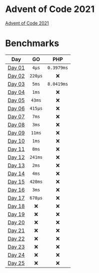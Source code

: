 # Advent of Code 2021

[Advent of Code 2021](https://adventofcode.com/2021)

# Benchmarks

| Day | GO | PHP |
|:-------------:|:-------------:|:-------------:|
| [Day 01](Day_01) | `4μs` | `0.3979ms` |
| [Day 02](Day_02) | `220μs` | :x: |
| [Day 03](Day_03) | `5ms` | `8.0419ms` |
| [Day 04](Day_04) | `1ms` | :x: |
| [Day 05](Day_05) | `43ms` | :x: |
| [Day 06](Day_06) | `415μs` | :x: |
| [Day 07](Day_07) | `7ms` | :x: |
| [Day 08](Day_08) | `3ms` | :x: |
| [Day 09](Day_09) | `11ms` | :x: |
| [Day 10](Day_10) | `1ms` | :x: |
| [Day 11](Day_11) | `8ms` | :x: |
| [Day 12](Day_12) | `241ms` | :x: |
| [Day 13](Day_13) | `2ms` | :x: |
| [Day 14](Day_14) | `4ms` | :x: |
| [Day 15](Day_15) | `420ms` | :x: |
| [Day 16](Day_16) | `3ms` | :x: |
| [Day 17](Day_17) | `678μs` | :x: |
| [Day 18](Day_18) | :x: | :x: |
| [Day 19](Day_19) | :x: | :x: |
| [Day 20](Day_20) | :x: | :x: |
| [Day 21](Day_21) | :x: | :x: |
| [Day 22](Day_22) | :x: | :x: |
| [Day 23](Day_23) | :x: | :x: |
| [Day 24](Day_24) | :x: | :x: |
| [Day 25](Day_25) | :x: | :x: |
